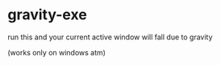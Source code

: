 # gravity-exe
run this and your current active window will fall due to gravity

(works only on windows atm)